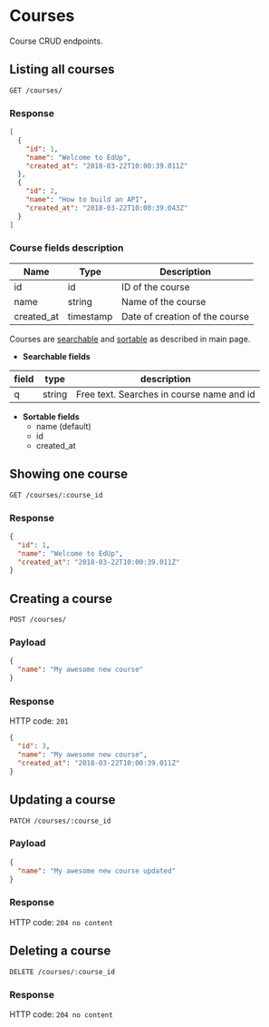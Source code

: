 # Courses

Course CRUD endpoints.

## Listing all courses

```shell
GET /courses/
```

### Response

```json
[
  {
    "id": 1,
    "name": "Welcome to EdUp",
    "created_at": "2018-03-22T10:00:39.011Z"
  },
  {
    "id": 2,
    "name": "How to build an API",
    "created_at": "2018-03-22T10:00:39.043Z"
  }
]
```

### Course fields description

|  Name  |  Type  |  Description  |
|--------|--------|---------------|
| id | id | ID of the course
| name | string | Name of the course
| created_at | timestamp | Date of creation of the course

Courses are [searchable](/README.md#search) and [sortable](/README.md#sort) as described in main page.

* **Searchable fields**

|  field  |  type  |  description  |
|---------|--------|---------------|
| q | string | Free text. Searches in course name and id |

* **Sortable fields**
  * name (default)
  * id
  * created_at

## Showing one course

```shell
GET /courses/:course_id
```

### Response

```json
{
  "id": 1,
  "name": "Welcome to EdUp",
  "created_at": "2018-03-22T10:00:39.011Z"
}
```

## Creating a course

```shell
POST /courses/
```

### Payload

```json
{
  "name": "My awesome new course"
}
```

### Response

HTTP code: `201`

```json
{
  "id": 3,
  "name": "My awesome new course",
  "created_at": "2018-03-22T10:00:39.011Z"
}
```

## Updating a course

```shell
PATCH /courses/:course_id
```

### Payload

```json
{
  "name": "My awesome new course updated"
}
```

### Response

HTTP code: `204 no content`

## Deleting a course

```shell
DELETE /courses/:course_id
```

### Response

HTTP code: `204 no content`
